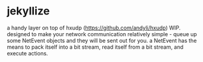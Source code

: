 # jekyllize
a handy layer on top of hxudp (https://github.com/andyli/hxudp)
WIP.
designed to make your network communication relatively simple - queue up some NetEvent objects and they will be sent out for you. a NetEvent has the means to pack itself into a bit stream, read itself from a bit stream, and execute actions.
